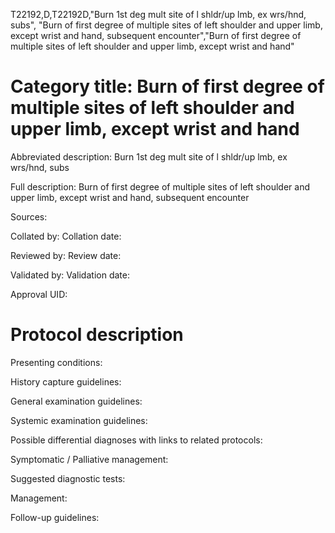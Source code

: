 T22192,D,T22192D,"Burn 1st deg mult site of l shldr/up lmb, ex wrs/hnd, subs", "Burn of first degree of multiple sites of left shoulder and upper limb, except wrist and hand, subsequent encounter","Burn of first degree of multiple sites of left shoulder and upper limb, except wrist and hand"
# Category title: Burn of first degree of multiple sites of left shoulder and upper limb, except wrist and hand

Abbreviated description: Burn 1st deg mult site of l shldr/up lmb, ex wrs/hnd, subs

Full description: Burn of first degree of multiple sites of left shoulder and upper limb, except wrist and hand, subsequent encounter

Sources:

Collated by:
Collation date:

Reviewed by:
Review date:

Validated by:
Validation date:

Approval UID:

# Protocol description

Presenting conditions:

History capture guidelines:

General examination guidelines:

Systemic examination guidelines:

Possible differential diagnoses with links to related protocols:

Symptomatic / Palliative management:

Suggested diagnostic tests:

Management:

Follow-up guidelines:
